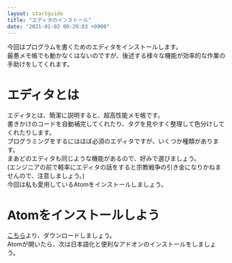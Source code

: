 ```yaml
---
layout: startguide
title: "エディタのインストール"
date: "2021-01-03 00:29:03 +0900"
---
```

今回はプログラムを書くためのエディタをインストールします。  
最悪メモ帳でも動かなくはないのですが、後述する様々な機能が効率的な作業の手助けをしてくれます。
# エディタとは
  エディタとは、簡潔に説明すると、超高性能メモ帳です。  
  書きかけのコードを自動補完してくれたり、タグを見やすく整理して色分けしてくれたりします。  
  プログラミングをするにはほぼ必須のエディタですが、いくつか種類があります。  
  まあどのエディタも同じような機能があるので、好みで選びましょう。  
  (エンジニアの前で軽率にエディタの話をすると宗教戦争の引き金になりかねませんので、注意しましょう。)  
  今回は私も愛用しているAtomをインストールしましょう。  
# Atomをインストールしよう
  [こちら](https://atom.io)より、ダウンロードしましょう。  
  Atomが開いたら、次は日本語化と便利なアドオンのインストールをしましょう。
